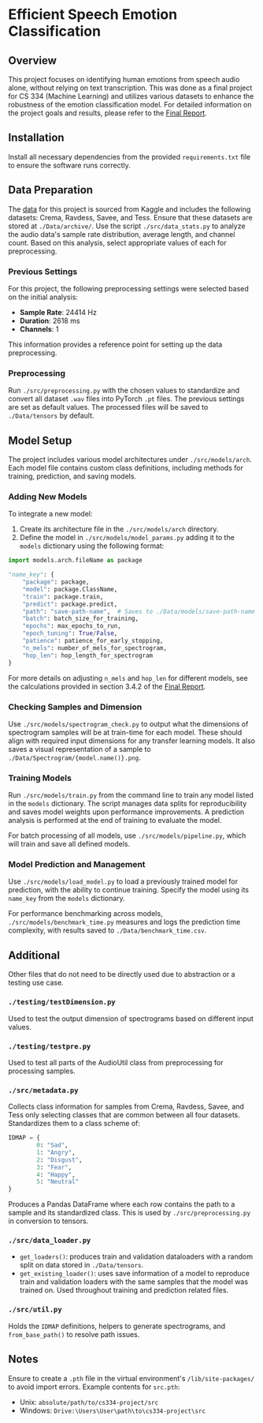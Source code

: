 # Efficient Speech Emotion Classification

## Overview
This project focuses on identifying human emotions from speech audio alone, without relying on text transcription. This was done as a final project for CS 334 (Machine Learning) and utilizes various datasets to enhance the robustness of the emotion classification model. For detailed information on the project goals and results, please refer to the [Final Report](/Final_Report.pdf).

## Installation
Install all necessary dependencies from the provided `requirements.txt` file to ensure the software runs correctly.

## Data Preparation
The [data](https://www.kaggle.com/datasets/dmitrybabko/speech-emotion-recognition-en) for this project is sourced from Kaggle and includes the following datasets: Crema, Ravdess, Savee, and Tess. Ensure that these datasets are stored at `./Data/archive/`. Use the script `./src/data_stats.py` to analyze the audio data's sample rate distribution, average length, and channel count. Based on this analysis, select appropriate values of each for preprocessing.

### Previous Settings
For this project, the following preprocessing settings were selected based on the initial analysis:
- **Sample Rate**: 24414 Hz
- **Duration**: 2618 ms
- **Channels**: 1

This information provides a reference point for setting up the data preprocessing.

### Preprocessing
Run `./src/preprocessing.py` with the chosen values to standardize and convert all dataset `.wav` files into PyTorch `.pt` files. The previous settings are set as default values. The processed files will be saved to `./Data/tensors` by default.

## Model Setup
The project includes various model architectures under `./src/models/arch`. Each model file contains custom class definitions, including methods for training, prediction, and saving models.

### Adding New Models
To integrate a new model:
1. Create its architecture file in the `./src/models/arch` directory.
2. Define the model in `./src/models/model_params.py` adding it to the `models` dictionary using the following format:

```python
import models.arch.fileName as package

"name_key": {
    "package": package,
    "model": package.ClassName,
    "train": package.train,
    "predict": package.predict,
    "path": "save-path-name",  # Saves to ./Data/models/save-path-name
    "batch": batch_size_for_training,
    "epochs": max_epochs_to_run,
    "epoch_tuning": True/False,
    "patience": patience_for_early_stopping,
    "n_mels": number_of_mels_for_spectrogram,
    "hop_len": hop_length_for_spectrogram
}
```
For more details on adjusting `n_mels` and `hop_len` for different models, see the calculations provided in section 3.4.2 of the [Final Report](/Final_Report.pdf).

### Checking Samples and Dimension
Use `./src/models/spectrogram_check.py` to output what the dimensions of spectrogram samples will be at train-time for each model. These should align with required input dimensions for any transfer learning models. It also saves a visual representation of a sample to `./Data/Spectrogram/{model.name()}.png`.

### Training Models
Run `./src/models/train.py` from the command line to train any model listed in the `models` dictionary. The script manages data splits for reproducibility and saves model weights upon performance improvements. A prediction analysis is performed at the end of training to evaluate the model.

For batch processing of all models, use `./src/models/pipeline.py`, which will train and save all defined models.

### Model Prediction and Management
Use `./src/models/load_model.py` to load a previously trained model for prediction, with the ability to continue training. Specify the model using its `name_key` from the `models` dictionary.

For performance benchmarking across models, `./src/models/benchmark_time.py` measures and logs the prediction time complexity, with results saved to `./Data/benchmark_time.csv`.

## Additional

Other files that do not need to be directly used due to abstraction or a testing use case.

### `./testing/testDimension.py`
Used to test the output dimension of spectrograms based on different input values.

### `./testing/testpre.py`
Used to test all parts of the AudioUtil class from preprocessing for processing samples.

### `./src/metadata.py`
Collects class information for samples from Crema, Ravdess, Savee, and Tess only selecting classes that are common between all four datasets. Standardizes them to a class scheme of:
```python
IDMAP = {
        0: "Sad",
        1: "Angry",
        2: "Disgust",
        3: "Fear",
        4: "Happy",
        5: "Neutral"
}
```
Produces a Pandas DataFrame where each row contains the path to a sample and its standardized class. This is used by `./src/preprocessing.py` in conversion to tensors.

### `./src/data_loader.py`
- `get_loaders()`: produces train and validation dataloaders with a random split on data stored in `./Data/tensors`.
- `get_existing_loader()`: uses save information of a model to reproduce train and validation loaders with the same samples that the model was trained on. 
Used throughout training and prediction related files.

### `./src/util.py`
Holds the `IDMAP` definitions, helpers to generate spectrograms, and `from_base_path()` to resolve path issues.

## Notes

Ensure to create a `.pth` file in the virtual environment's `/lib/site-packages/` to avoid import errors. Example contents for `src.pth`:
  - Unix: `absolute/path/to/cs334-project/src`
  - Windows: `Drive:\Users\User\path\to\cs334-project\src`